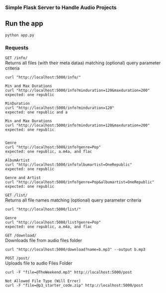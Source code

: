 ### Simple Flask Server to Handle Audio Projects


## Run the app

    python app.py


### Requests

`GET /info/`  
Returns all files (with their meta dataa) matching (optional) query parameter criteria
        
    curl "http://localhost:5000/info/"

    Min and Max Durations
    curl "http://localhost:5000/info?minduration=120&maxduration=200"
    expected: one republic 

    MinDuration
    curl "http://localhost:5000/info?minduration=120"
    expected: one republic and a

    Min and Max Durations
    curl "http://localhost:5000/info?minduration=120&maxduration=200"
    expected: one republic 


    Genre
    curl "http://localhost:5000/info?genre=Pop"
    expected: one republic, a.m4a, and flac

    AlbumArtist
    curl "http://localhost:5000/info?albumartist=OneRepublic"
    expected: one republic

    Genre and Artist
    curl "http://localhost:5000/info?genre=Pop&albumartist=OneRepublic"
    expected: one republic


`GET /list/`  
Returns all file names matching (optional) query parameter criteria
    
    curl "http://localhost:5000/list/"
    
    Genre
    curl "http://localhost:5000/list?genre=Pop"
    expected: one republic, a.m4a, and flac

`GET /download/`  
Downloads file from audio files folder 

    curl "http://localhost:5000/download?name=b.mp3" --output b.mp3

`POST /post/`  
Uploads file to audio Files Folder
    

    curl -F "file=@TheWeekend.mp3" http://localhost:5000/post

    Not Allowed File Type (Will Error)
    curl -F "file=@p3_starter_code.zip" http://localhost:5000/post

